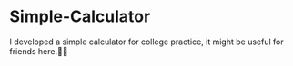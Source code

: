 # Simple-Calculator
I developed a simple calculator for college practice, it might be useful for friends here.🙂🍉
